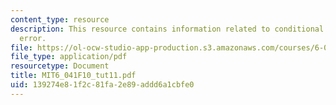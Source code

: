 ```yaml
---
content_type: resource
description: This resource contains information related to conditional mean squared
  error.
file: https://ol-ocw-studio-app-production.s3.amazonaws.com/courses/6-041-probabilistic-systems-analysis-and-applied-probability-fall-2010/139274e81f2c81fa2e89addd6a1cbfe0_MIT6_041F10_tut11.pdf
file_type: application/pdf
resourcetype: Document
title: MIT6_041F10_tut11.pdf
uid: 139274e8-1f2c-81fa-2e89-addd6a1cbfe0
---
```

